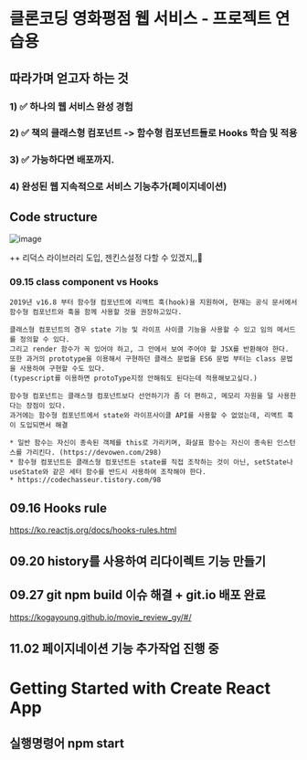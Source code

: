 # 클론코딩 영화평점 웹 서비스 - 프로젝트 연습용


## 따라가며 얻고자 하는 것
### 1) ✅ 하나의 웹 서비스 완성 경험
### 2) ✅ 책의 클래스형 컴포넌트 -> 함수형 컴포넌트들로 Hooks 학습 및 적용
### 3) ✅ 가능하다면 배포까지. 
### 4) 완성된 웹 지속적으로 서비스 기능추가(페이지네이션)


## Code structure
![image](https://user-images.githubusercontent.com/36693355/140772370-cb2b3df0-7f47-4bba-8afb-4f94f40d2ea1.png)


++ 리덕스 라이브러리 도입, 젠킨스설정 다할 수 있겠지,,🤔 
 


### 09.15 class component vs Hooks
~~~
2019년 v16.8 부터 함수형 컴포넌트에 리액트 훅(hook)을 지원하여, 현재는 공식 문서에서 함수형 컴포넌트와 훅을 함께 사용할 것을 권장하고있다.

클래스형 컴포넌트의 경우 state 기능 및 라이프 사이클 기능을 사용할 수 있고 임의 메서드를 정의할 수 있다. 
그리고 render 함수가 꼭 있어야 하고, 그 안에서 보여 주어야 할 JSX를 반환해야 한다. 
또한 과거의 prototype을 이용해서 구현하던 클래스 문법을 ES6 문법 부터는 class 문법을 사용하여 구현할 수도 있다. 
(typescript를 이용하면 protoType지정 안해줘도 된다는데 적용해보고싶다.)

함수형 컴포넌트는 클래스형 컴포넌트보다 선언하기가 좀 더 편하고, 메모리 자원을 덜 사용한다는 장점이 있다.
과거에는 함수형 컴포넌트에서 state와 라이프사이클 API를 사용할 수 없었는데, 리액트 훅이 도입되면서 해결

* 일반 함수는 자신이 종속된 객체를 this로 가리키며, 화살표 함수는 자신이 종속된 인스턴스를 가리킨다. (https://devowen.com/298) 
* 함수형 컴포넌트든 클래스형 컴포넌트든 state를 직접 조작하는 것이 아닌, setState나 useState와 같은 세터 함수를 반드시 사용하여 조작해야 한다.
* https://codechasseur.tistory.com/98
~~~

## 09.16 Hooks rule
https://ko.reactjs.org/docs/hooks-rules.html

## 09.20 history를 사용하여 리다이렉트 기능 만들기

## 09.27 git npm build 이슈 해결 + git.io 배포 완료
https://kogayoung.github.io/movie_review_gy/#/

## 11.02 페이지네이션 기능 추가작업 진행 중

# Getting Started with Create React App
## 실행명령어 npm start
